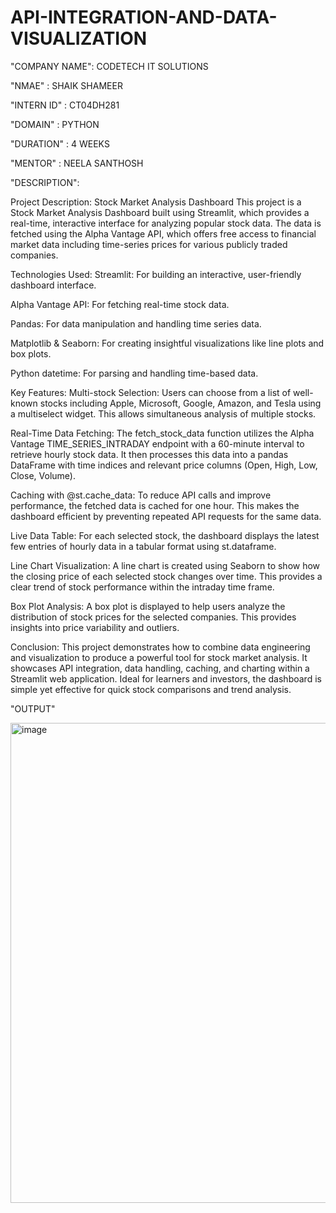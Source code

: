 # API-INTEGRATION-AND-DATA-VISUALIZATION

"COMPANY NAME": CODETECH IT SOLUTIONS

"NMAE" : SHAIK SHAMEER

"INTERN ID" : CT04DH281

"DOMAIN" : PYTHON

"DURATION" : 4 WEEKS

"MENTOR" : NEELA SANTHOSH

"DESCRIPTION":

Project Description: Stock Market Analysis Dashboard This project is a Stock Market Analysis Dashboard built using Streamlit, which provides a real-time, interactive interface for analyzing popular stock data. The data is fetched using the Alpha Vantage API, which offers free access to financial market data including time-series prices for various publicly traded companies.

Technologies Used: Streamlit: For building an interactive, user-friendly dashboard interface.

Alpha Vantage API: For fetching real-time stock data.

Pandas: For data manipulation and handling time series data.

Matplotlib & Seaborn: For creating insightful visualizations like line plots and box plots.

Python datetime: For parsing and handling time-based data.

Key Features: Multi-stock Selection: Users can choose from a list of well-known stocks including Apple, Microsoft, Google, Amazon, and Tesla using a multiselect widget. This allows simultaneous analysis of multiple stocks.

Real-Time Data Fetching: The fetch_stock_data function utilizes the Alpha Vantage TIME_SERIES_INTRADAY endpoint with a 60-minute interval to retrieve hourly stock data. It then processes this data into a pandas DataFrame with time indices and relevant price columns (Open, High, Low, Close, Volume).

Caching with @st.cache_data: To reduce API calls and improve performance, the fetched data is cached for one hour. This makes the dashboard efficient by preventing repeated API requests for the same data.

Live Data Table: For each selected stock, the dashboard displays the latest few entries of hourly data in a tabular format using st.dataframe.

Line Chart Visualization: A line chart is created using Seaborn to show how the closing price of each selected stock changes over time. This provides a clear trend of stock performance within the intraday time frame.

Box Plot Analysis: A box plot is displayed to help users analyze the distribution of stock prices for the selected companies. This provides insights into price variability and outliers.

Conclusion: This project demonstrates how to combine data engineering and visualization to produce a powerful tool for stock market analysis. It showcases API integration, data handling, caching, and charting within a Streamlit web application. Ideal for learners and investors, the dashboard is simple yet effective for quick stock comparisons and trend analysis.

"OUTPUT"

<img width="1366" height="768" alt="image" src="https://github.com/user-attachments/assets/c4722076-7b16-44df-b7b0-c90c40bbfe6c" />


